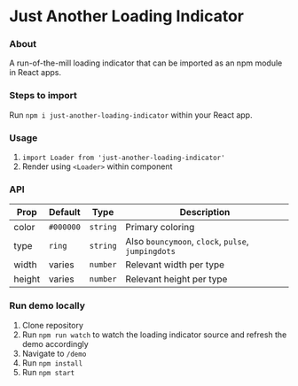 # Just Another Loading Indicator

### About

A run-of-the-mill loading indicator that can be imported as an npm module in React apps.

### Steps to import

Run `npm i just-another-loading-indicator` within your React app.

### Usage

1. `import Loader from 'just-another-loading-indicator'`
2. Render using `<Loader>` within component

### API

| Prop  | Default   |  Type   | Description                                        |
| ----- | --------- | ------- | -------------------------------------------------- |
| color | `#000000` | `string`| Primary coloring                                   |
| type  | `ring`    | `string`| Also `bouncymoon`, `clock`, `pulse`, `jumpingdots` |
| width | varies    | `number`| Relevant width per type                            |
| height| varies    | `number`| Relevant height per type                           |

### Run demo locally

1. Clone repository
2. Run `npm run watch` to watch the loading indicator source and refresh the demo accordingly
3. Navigate to `/demo`
4. Run `npm install`
5. Run `npm start`


